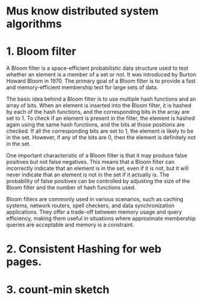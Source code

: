 # Mus know distributed system algorithms

# 1. Bloom filter
A Bloom filter is a space-efficient probabilistic data structure used to test whether an element is a member of a set or not. It was introduced by Burton Howard Bloom in 1970. The primary goal of a Bloom filter is to provide a fast and memory-efficient membership test for large sets of data.

The basic idea behind a Bloom filter is to use multiple hash functions and an array of bits. When an element is inserted into the Bloom filter, it is hashed by each of the hash functions, and the corresponding bits in the array are set to 1. To check if an element is present in the filter, the element is hashed again using the same hash functions, and the bits at those positions are checked. If all the corresponding bits are set to 1, the element is likely to be in the set. However, if any of the bits are 0, then the element is definitely not in the set.

One important characteristic of a Bloom filter is that it may produce false positives but not false negatives. This means that a Bloom filter can incorrectly indicate that an element is in the set, even if it is not, but it will never indicate that an element is not in the set if it actually is. The probability of false positives can be controlled by adjusting the size of the Bloom filter and the number of hash functions used.

Bloom filters are commonly used in various scenarios, such as caching systems, network routers, spell checkers, and data synchronization applications. They offer a trade-off between memory usage and query efficiency, making them useful in situations where approximate membership queries are acceptable and memory is a constraint.

# 2. Consistent Hashing for web pages.

# 3. count-min sketch
